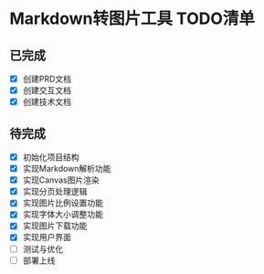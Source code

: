 # Markdown转图片工具 TODO清单

## 已完成
- [x] 创建PRD文档
- [x] 创建交互文档
- [x] 创建技术文档

## 待完成
- [x] 初始化项目结构
- [x] 实现Markdown解析功能
- [x] 实现Canvas图片渲染
- [x] 实现分页处理逻辑
- [x] 实现图片比例设置功能
- [x] 实现字体大小调整功能
- [x] 实现图片下载功能
- [x] 实现用户界面
- [ ] 测试与优化
- [ ] 部署上线